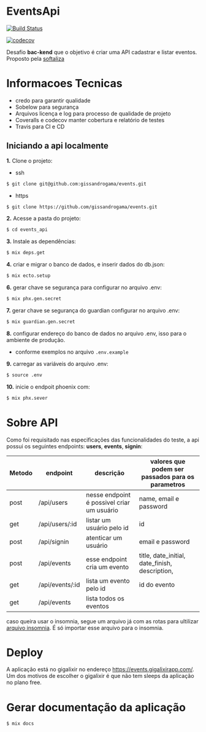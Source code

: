 # EventsApi

[![Build Status](https://www.travis-ci.com/gissandrogama/events.svg?branch=main)](https://www.travis-ci.com/gissandrogama/events)

[![codecov](https://codecov.io/gh/gissandrogama/events/branch/main/graph/badge.svg?token=Q0BTSNAXN4)](https://codecov.io/gh/gissandrogama/events)

Desafio **bac-kend** que o objetivo é criar uma API cadastrar e listar eventos. Proposto pela [softaliza](https://softaliza.com.br/)

# Informacoes Tecnicas
* credo para garantir qualidade
* Sobelow para segurança
* Arquivos licença e log para processo de qualidade de projeto
* Coveralls e codecov manter cobertura e relatório de testes
* Travis para CI e CD

## Iniciando a api localmente

**1.** Clone o projeto:

 * ssh
```sh
$ git clone git@github.com:gissandrogama/events.git
```

 * https
```sh
$ git clone https://github.com/gissandrogama/events.git
```

**2.** Acesse a pasta do projeto:

```sh
$ cd events_api
```

**3.** Instale as dependências:

```sh
$ mix deps.get
```

**4.** criar e migrar o banco de dados, e inserir dados do db.json:

```sh
$ mix ecto.setup
```

**6.** gerar chave se segurança para configurar no arquivo .env:

```sh
$ mix phx.gen.secret
```

**7.** gerar chave se segurança do guardian configurar no arquivo .env:

```sh
$ mix guardian.gen.secret
```

**8.** configurar endereço do banco de dados no arquivo .env, isso para o ambiente de produção.

- conforme exemplos no arquivo `.env.example`

**9.** carregar as variáveis do arquivo .env:

```sh
$ source .env
```

**10.** inicie o endpoit phoenix com:

```sh
$ mix phx.sever
```

# Sobre API

Como foi requisitado nas especificações das funcionalidades do teste, a api possui os seguintes endpoints: **users**, **events**, **signin**:

Metodo | endpoint   | descrição | valores que podem ser passados para os parametros
-------|--------- | ----------------------- | --------------
post | /api/users | nesse endpoint é possivel criar um usuário | name, email e password
get | /api/users/:id | listar um usuário pelo id | id
post | /api/signin | atenticar um usuário | email e password
post | /api/events | esse endpoint cria um evento | title, date_initial, date_finish, description,|start_time, end_time, place, andress, url_img
get | /api/events/:id | lista um evento pelo id | id do evento
get | /api/events | lista todos os eventos |


caso queira usar o insomnia, segue um arquivo já com as rotas para ultilizar
[arquivo insomnia](./insomnia.json). É só importar esse arquivo para o insomnia.

# Deploy
A aplicação está no gigalixir no endereço <https://events.gigalixirapp.com/>. Um dos motivos de escolher o gigalixir é que não tem sleeps da aplicação no plano free.

# Gerar documentação da aplicação

```sh
$ mix docs
```
